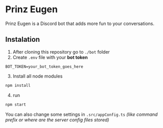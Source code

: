 # Prinz Eugen
Prinz Eugen is a Discord bot that adds more fun to your conversations.

## Instalation
1. After cloning this repository go to `./bot` folder
2. Create `.env` file with your **bot token**
```env
BOT_TOKEN=your_bot_token_goes_here
```
3. Install all node modules
```bash
npm install
```
4. run
```bash
npm start
```
You can also change some settings in `.src/appConfig.ts` _(like command prefix or where are the server config files stored)_
